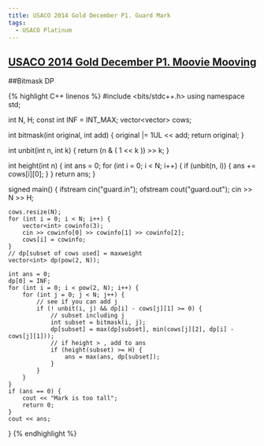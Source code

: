```yaml
---
title: USACO 2014 Gold December P1. Guard Mark
tags:
  - USACO Platinum
---
```


## [USACO 2014 Gold December P1. Moovie Mooving](http://www.usaco.org/index.php?page=viewproblem2&cpid=494)

##Bitmask DP

{% highlight C++ linenos %}
#include <bits/stdc++.h>
using namespace std;

int N, H;
const int INF = INT_MAX;
vector<vector<int>> cows;


int bitmask(int original, int add) {
    original |= 1UL << add;
    return original;
}

int unbit(int n, int k) {
    return (n & ( 1 << k )) >> k;
}

int height(int n) {
    int ans = 0;
    for (int i = 0; i < N; i++) {
        if (unbit(n, i)) {
            ans += cows[i][0];
        }
    }
    return ans;
}

signed main() {
    ifstream cin("guard.in");
    ofstream cout("guard.out");
    cin >> N >> H;

    cows.resize(N);
    for (int i = 0; i < N; i++) {
        vector<int> cowinfo(3);
        cin >> cowinfo[0] >> cowinfo[1] >> cowinfo[2];
        cows[i] = cowinfo;
    }
    // dp[subset of cows used] = maxweight
    vector<int> dp(pow(2, N));

    int ans = 0;
    dp[0] = INF;
    for (int i = 0; i < pow(2, N); i++) {
        for (int j = 0; j < N; j++) {
            // see if you can add j
            if (! unbit(i, j) && dp[i] - cows[j][1] >= 0) {
                // subset including j
                int subset = bitmask(i, j);
                dp[subset] = max(dp[subset], min(cows[j][2], dp[i] - cows[j][1]));
                // if height > , add to ans
                if (height(subset) >= H) {
                    ans = max(ans, dp[subset]);
                }
            }
        }
    }
    if (ans == 0) {
        cout << "Mark is too tall";
        return 0;
    }
    cout << ans;
}
{% endhighlight %}  
